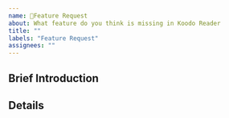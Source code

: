 ```yaml
---
name: 🚀Feature Request
about: What feature do you think is missing in Koodo Reader
title: ""
labels: "Feature Request"
assignees: ""
---
```


<!--
  Note: making sure you've already checked Koodo's roadmap, don't request any features already listed in the roadmap
  https://www.notion.so/troyeguo/d1c19a132932465bae1d89dd963c92ea?v=ca8aa69cf25849c18c92b92ba868663b

  提交之前，请先阅读 Koodo 的开发计划，确保您的需求不在开发计划中
  https://www.notion.so/troyeguo/215baeda57804fd29dbb0e91d1e6a021?v=360c00183d944b598668f34c255edfd7
-->

## Brief Introduction

<!--Introduction about this feature 对这个新功能的一段描述-->

## Details

<!-- Details about this feature, please ignore this part, if this is small feature. 描述这个新功能，如果这是一个小功能，你可以忽略这部分。-->
